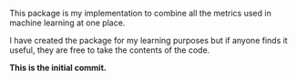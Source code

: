 This package is my implementation to combine all the metrics used in machine learning at one place.

I have created the package for my learning purposes but if anyone finds it useful, they are free to take the contents of the code.

**This is the initial commit.**